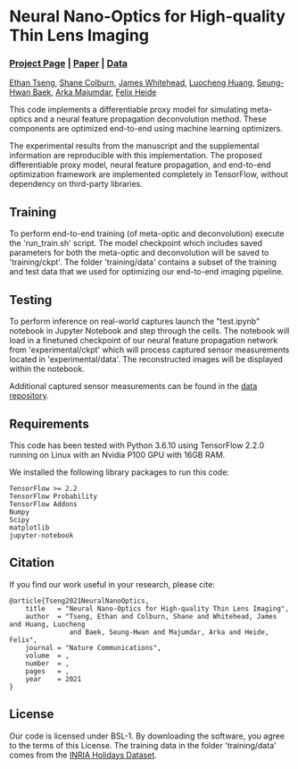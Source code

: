 # Neural Nano-Optics for High-quality Thin Lens Imaging
### [Project Page]() | [Paper]() | [Data](https://drive.google.com/drive/folders/1fsAvN9MPtN5jJPeIFjWuLUY9Hp8NNkar?usp=sharing)

[Ethan Tseng](https://ethan-tseng.github.io), [Shane Colburn](https://scholar.google.com/citations?user=WLnx6NkAAAAJ&hl=en), [James Whitehead](https://scholar.google.com/citations?user=Hpcg0h4AAAAJ&hl=en), [Luocheng Huang](https://scholar.google.com/citations?user=x9UDJHgAAAAJ&hl=en), [Seung-Hwan Baek](https://sites.google.com/view/shbaek/), [Arka Majumdar](https://scholar.google.com/citations?user=DpIGlW4AAAAJ&hl=en), [Felix Heide](https://www.cs.princeton.edu/~fheide/)

This code implements a differentiable proxy model for simulating meta-optics and a neural feature propagation deconvolution method. These components are optimized end-to-end using machine learning optimizers.

The experimental results from the manuscript and the supplemental information are reproducible with this implementation. The proposed differentiable proxy model, neural feature propagation, and end-to-end optimization framework are implemented completely in TensorFlow, without dependency on third-party libraries.

## Training
To perform end-to-end training (of meta-optic and deconvolution) execute the 'run_train.sh' script. The model checkpoint which includes saved parameters for both the meta-optic and deconvolution will be saved to 'training/ckpt'. The folder 'training/data' contains a subset of the training and test data that we used for optimizing our end-to-end imaging pipeline.

## Testing
To perform inference on real-world captures launch the "test.ipynb" notebook in Jupyter Notebook and step through the cells. The notebook will load in a finetuned checkpoint of our neural feature propagation network from 'experimental/ckpt' which will process captured sensor measurements located in 'experimental/data'. The reconstructed images will be displayed within the notebook.

Additional captured sensor measurements can be found in the [data repository](https://drive.google.com/drive/folders/1fsAvN9MPtN5jJPeIFjWuLUY9Hp8NNkar?usp=sharing).

## Requirements
This code has been tested with Python 3.6.10 using TensorFlow 2.2.0 running on Linux with an Nvidia P100 GPU with 16GB RAM.

We installed the following library packages to run this code:
```
TensorFlow >= 2.2
TensorFlow Probability
TensorFlow Addons
Numpy
Scipy
matplotlib
jupyter-notebook
```

## Citation
If you find our work useful in your research, please cite:
```
@article{Tseng2021NeuralNanoOptics,
    title   = "Neural Nano-Optics for High-quality Thin Lens Imaging",
    author  = "Tseng, Ethan and Colburn, Shane and Whitehead, James and Huang, Luocheng
               and Baek, Seung-Hwan and Majumdar, Arka and Heide, Felix",
    journal = "Nature Communications",
    volume  = ,
    number  = ,
    pages   = ,
    year    = 2021
}
```

## License
Our code is licensed under BSL-1. By downloading the software, you agree to the terms of this License. The training data in the folder 'training/data' comes from the [INRIA Holidays Dataset](https://lear.inrialpes.fr/~jegou/data.php).
